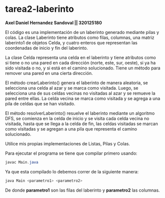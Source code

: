 # tarea2-laberinto

**Axel Daniel Hernandez Sandoval || 320125180**

El código es una implementación de un laberinto generado mediante pilas y colas.
La clase Laberinto tiene atributos como filas, columnas, una matriz laberinto1 de objetos Celda, y cuatro enteros que representan las coordenadas de inicio y fin del laberinto.

La clase Celda representa una celda en el laberinto y tiene atributos como si tiene o no una pared en cada dirección (norte, este, sur, oeste), si ya ha sido visitada o no, y si está en el camino solucionado. Tiene un método para remover una pared en una cierta dirección.

El método crearLaberinto() genera el laberinto de manera aleatoria, se selecciona una celda al azar y se marca como visitada. Luego, se selecciona una de sus celdas vecinas no visitadas al azar y se remueve la pared entre ellas. La celda vecina se marca como visitada y se agrega a una pila de celdas que se han visitado.

El método resolverLaberinto() resuelve el laberinto mediante un algoritmo DFS, se comienza en la celda de inicio y se visita cada celda vecina no visitada, hasta que se llega a la celda de fin, las celdas visitadas se marcan como visitadas y se agregan a una pila que representa el camino solucionado.

Utilice mis propias implementaciones de Listas, Pilas y Colas.

Para ejecutar el programa se tiene que compilar primero usando:
```java
javac Main.java
```
Ya que esta compilado lo debemos correr de la siguiente manera:
```java
java Main <parametro1> <parametro2>
```

De donde **parametro1** son las filas del laberinto y **parametro2** las columnas.
